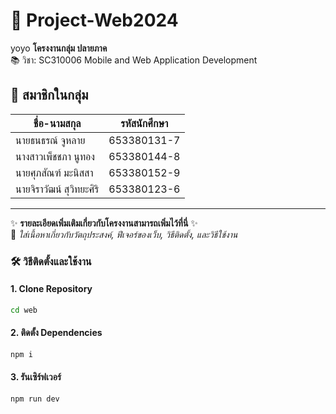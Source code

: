 # 📌 Project-Web2024

yoyo
**โครงงานกลุ่ม ปลายภาค**  
📚 วิชา: SC310006 Mobile and Web Application Development  

## 👥 สมาชิกในกลุ่ม
| ชื่อ-นามสกุล             | รหัสนักศึกษา      |
|----------------------|----------------|
| นายธนธรณ์ จูหลาย      | 653380131-7   |
| นางสาวเพ็ชชภา นูทอง   | 653380144-8   |
| นายศุภสัณฑ์ มะนิสสา    | 653380152-9   |
| นายจิราวัฒน์ สุวิทยะศิริ | 653380123-6   |

---

✨ **รายละเอียดเพิ่มเติมเกี่ยวกับโครงงานสามารถเพิ่มไว้ที่นี่** ✨  
📌 *ใส่เนื้อหาเกี่ยวกับวัตถุประสงค์, ฟีเจอร์ของเว็บ, วิธีติดตั้ง, และวิธีใช้งาน*


### 🛠 วิธีติดตั้งและใช้งาน
#### 1. Clone Repository
```bash
cd web
```

#### 2. ติดตั้ง Dependencies
```bash
npm i
```

#### 3. รันเซิร์ฟเวอร์
```bash
npm run dev
```